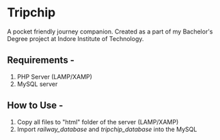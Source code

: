 # Tripchip

A pocket friendly journey companion. Created as a part of my Bachelor's Degree project at Indore Institute of Technology.


## Requirements - 
1. PHP Server (LAMP/XAMP)
2. MySQL server

## How to Use - 
1. Copy all files to "html" folder of the server (LAMP/XAMP)
2. Import _railway_database_ and _tripchip_database_ into the MySQL
